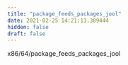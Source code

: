 ```yaml
---
title: "package_feeds_packages_jool"
date: 2021-02-25 14:21:13.389444
hidden: false
draft: false
---
```


x86/64/package_feeds_packages_jool

